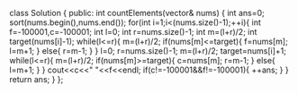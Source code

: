 class Solution {
public:
int countElements(vector<int>& nums) {
int ans=0;
sort(nums.begin(),nums.end());
for(int i=1;i<(nums.size()-1);++i){
int f=-100001,c=-100001;
int l=0;
int r=nums.size()-1;
int m=(l+r)/2;
int target(nums[i]-1);
while(l<=r){
m=(l+r)/2;
if(nums[m]<=target){
f=nums[m];
l=m+1;
}
else{
r=m-1;
}
}
l=0;
r=nums.size()-1;
m=(l+r)/2;
target=nums[i]+1;
while(l<=r){
m=(l+r)/2;
if(nums[m]>=target){
c=nums[m];
r=m-1;
}
else{
l=m+1;
}
}
cout<<c<<" "<<f<<endl;
if(c!=-100001&&f!=-100001){
++ans;
}
}
return ans;
}
};